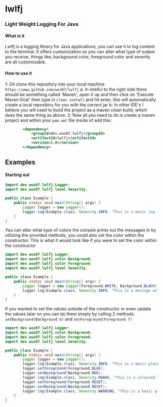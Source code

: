 # lwlfj
### Light Weight Logging For Java

#### What is it
Lwlfj is a logging library for Java applications, you can use it to log content to the terminal.
It offers customization so you can alter what type of output you receive, things like; background color, foreground color and severity are all customizable.

#### How to use it
1: Git clone this repository into your local machine `https://www.github.com/woz07/lwlfj`
        a: In intelliJ to the right side there should be something called 'Maven', open it up and then click on 'Execute Maven Goal' then type in `clean install` and hit enter, this will automatically create a local repository for you with the correct jar
        b: In other IDE's I believe you will need to build the project as a maven clean build, which does the same thing as above.
2: Now all you need to do is create a maven project and within your `pom.xml` file inside of <dependencies> add this:
```xml
        <dependency>
            <groupId>dev.woz07.lwlfj</groupId>
            <artifactId>lwlfj</artifactId>
            <version>1.0</version>
        </dependency>
```

## Examples
#### Starting out
```java
import dev.woz07.lwlfj.Logger;
import dev.woz07.lwlfj.level.Severity;

public class Example {
    public static void main(String[] args) {
        Logger logger = new Logger();
        logger.log(Example.class, Severity.INFO, "This is a basic log from the Example class");
    }
}
```

You can alter what type of colors the console prints out the messages in by utilizing the provided methods, you could also set the color within the constructor.
This is what it would look like if you were to set the color within the constructor
```java
import dev.woz07.lwlfj.Logger;
import dev.woz07.lwlfj.color.Background;
import dev.woz07.lwlfj.color.Foreground;
import dev.woz07.lwlfj.level.Severity;

public class Example {
    public static void main(String[] args) {
        Logger logger = new Logger(Foreground.WHITE, Background.BLACK);
        logger.log(Example.class, Severity.INFO, "This is a message with white foreground and black background");
    }
}
```
If you wanted to set the values outside of the constructor or even update the values later on you can do them simply by calling 2 methods `setBackground(Background b)` and `setForeground(Foreground f)`
```java
import dev.woz07.lwlfj.Logger;
import dev.woz07.lwlfj.color.Background;
import dev.woz07.lwlfj.color.Foreground;
import dev.woz07.lwlfj.level.Severity;

public class Example {
    public static void main(String[] args) {
        Logger logger = new Logger();
        logger.log(Example.class, Severity.INFO, "This is a basic plain log");
        logger.setForeground(Foreground.BLUE);
        logger.setBackground(Background.RED);
        logger.log(Example.class, Severity.DEBUG, "This is a coloured log");
        logger.setForeground(Foreground.RESET);
        logger.setBackground(Background.RESET);
        logger.log(Example.class, Severity.WARNING, "This is a basic plain log");
    }
}
```

